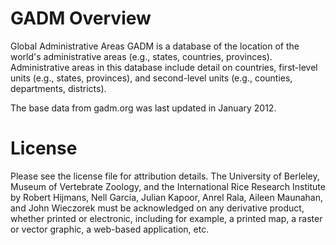 GADM Overview
====

Global Administrative Areas
GADM is a database of the location of the world's administrative areas (e.g., states, countries, provinces). Administrative areas in this database include detail on countries, first-level units (e.g., states, provinces), and second-level units (e.g., counties, departments, districts).

The base data from gadm.org was last updated in January 2012.

License
====

Please see the license file for attribution details. The University of Berleley, Museum of Vertebrate Zoology, and the International Rice Research Institute by Robert Hijmans, Nell Garcia, Julian Kapoor, Anrel Rala, Aileen Maunahan, and John Wieczorek must be acknowledged on any derivative product, whether printed or electronic, including for example, a printed map, a raster or vector graphic, a web-based application, etc.
